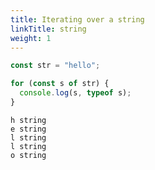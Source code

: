 ```yaml
---
title: Iterating over a string
linkTitle: string
weight: 1
---
```


```js
const str = "hello";

for (const s of str) {
  console.log(s, typeof s);
}
```

```text
h string
e string
l string
l string
o string
```
